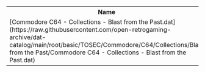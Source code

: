 <table>
<tr><th>Name</th><th>Size</th></tr>
<tr><td>
[Commodore C64 - Collections - Blast from the Past.dat](https://raw.githubusercontent.com/open-retrogaming-archive/dat-catalog/main/root/basic/TOSEC/Commodore/C64/Collections/Blast from the Past/Commodore C64 - Collections - Blast from the Past.dat)
</td><td>111754</td></tr>
</table>

